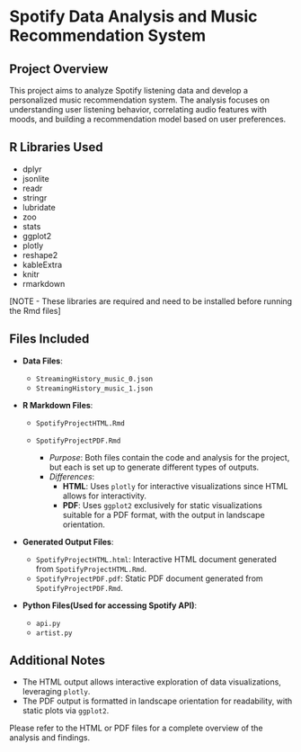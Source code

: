 # Spotify Data Analysis and Music Recommendation System

## Project Overview
This project aims to analyze Spotify listening data and develop a personalized music recommendation system. The analysis focuses on understanding user listening behavior, correlating audio features with moods, and building a recommendation model based on user preferences.

## R Libraries Used
- dplyr
- jsonlite
- readr
- stringr
- lubridate
- zoo
- stats
- ggplot2
- plotly
- reshape2
- kableExtra
- knitr
- rmarkdown

[NOTE - These libraries are required and need to be installed before running the Rmd files]

## Files Included
- **Data Files**:
  - `StreamingHistory_music_0.json`
  - `StreamingHistory_music_1.json`

- **R Markdown Files**:
  - `SpotifyProjectHTML.Rmd`
  - `SpotifyProjectPDF.Rmd`

    - *Purpose*: Both files contain the code and analysis for the project, but each is set up to generate different types of outputs.
    - *Differences*: 
        - **HTML**: Uses `plotly` for interactive visualizations since HTML allows for interactivity.
        - **PDF**: Uses `ggplot2` exclusively for static visualizations suitable for a PDF format, with the output in landscape orientation.

- **Generated Output Files**:
  - `SpotifyProjectHTML.html`: Interactive HTML document generated from `SpotifyProjectHTML.Rmd`.
  - `SpotifyProjectPDF.pdf`: Static PDF document generated from `SpotifyProjectPDF.Rmd`.

- **Python Files(Used for accessing Spotify API)**:
  - `api.py`
  - `artist.py`

## Additional Notes
- The HTML output allows interactive exploration of data visualizations, leveraging `plotly`.
- The PDF output is formatted in landscape orientation for readability, with static plots via `ggplot2`.

Please refer to the HTML or PDF files for a complete overview of the analysis and findings.





